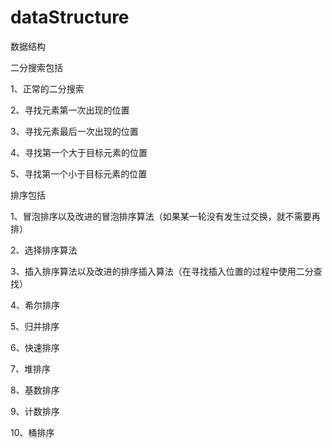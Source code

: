 # dataStructure
数据结构

二分搜索包括

1、正常的二分搜索

2、寻找元素第一次出现的位置

3、寻找元素最后一次出现的位置

4、寻找第一个大于目标元素的位置

5、寻找第一个小于目标元素的位置

排序包括

1、冒泡排序以及改进的冒泡排序算法（如果某一轮没有发生过交换，就不需要再排）
       
2、选择排序算法

3、插入排序算法以及改进的排序插入算法（在寻找插入位置的过程中使用二分查找）

4、希尔排序

5、归并排序

6、快速排序

7、堆排序

8、基数排序

9、计数排序

10、桶排序
